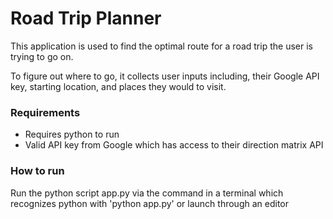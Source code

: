 # Road Trip Planner
This application is used to find the optimal route for a road trip the user is trying to go on.


To figure out where to go, it collects user inputs including, their Google API key, starting location, and places they would 
to visit. 

### Requirements
 * Requires python to run
 * Valid API key from Google which has access to their direction matrix API

### How to run
Run the python script app.py via the command in a terminal which recognizes
python with 'python app.py' or launch through an editor  